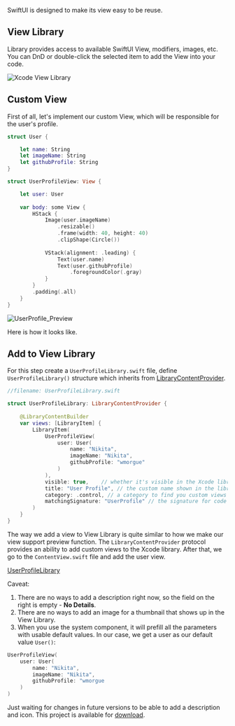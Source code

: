 SwiftUI is designed to make its view easy to be reuse.

## View Library

Library provides access to available SwiftUI View, modifiers, images, etc. You can DnD or double-click the selected item to add the View into your code.


![Xcode View Library](https://cdn.sparrowcode.io/tutorials/how-add-view-to-swiftui-library/xcode_library.png)

## Custom View

First of all, let's implement our custom View, which will be responsible for the user's profile.

```swift
struct User {

    let name: String
    let imageName: String
    let githubProfile: String
}
```

```swift
struct UserProfileView: View {

    let user: User
    
    var body: some View {
        HStack {
            Image(user.imageName)
                .resizable()
                .frame(width: 40, height: 40)
                .clipShape(Circle())
            
            VStack(alignment: .leading) {
                Text(user.name)
                Text(user.githubProfile)
                    .foregroundColor(.gray)
            }
        }
        .padding(.all)
    }
}
```

![UserProfile_Preview](https://cdn.sparrowcode.io/tutorials/how-add-view-to-swiftui-library/user_profile_preview.png)


Here is how it looks like.


## Add to View Library

For this step create a `UserProfileLibrary.swift` file, define `UserProfileLibrary()` structure which inherits from [LibraryContentProvider](https://developer.apple.com/documentation/developertoolssupport/librarycontentprovider?changes=latest_minor).


```swift
//filename: UserProfileLibrary.swift

struct UserProfileLibrary: LibraryContentProvider {
    
    @LibraryContentBuilder
    var views: [LibraryItem] {
        LibraryItem(
            UserProfileView(
                user: User(
                    name: "Nikita",
                    imageName: "Nikita",
                    githubProfile: "wmorgue"
                )
            ),
            visible: true,    // whether it's visible in the Xcode library
            title: "User Profile", // the custom name shown in the library
            category: .control, // a category to find you custom views faster
            matchingSignature: "UserProfile" // the signature for code completion
        )
    }
}
```

The way we add a view to View Library is quite similar to how we make our view support preview function. 
The `LibraryContentProvider` protocol provides an ability to add custom views to the Xcode library.
After that, we go to the `ContentView.swift` file and add the user view.

[UserProfileLibrary](https://cdn.sparrowcode.io/tutorials/how-add-view-to-swiftui-library/user_profile_library.mov)

Caveat:

1. There are no ways to add a description right now, so the field on the right is empty - **No Details**.
2. There are no ways to add an image for a thumbnail that shows up in the View Library.
3. When you use the system component, it will prefill all the parameters with usable default values. In our case, we get a user as our default value `User()`:

```swift
UserProfileView(
    user: User(
        name: "Nikita",
        imageName: "Nikita",
        githubProfile: "wmorgue
    )
)
```

Just waiting for changes in future versions to be able to add a description and icon.
This project is available for [download](https://cdn.sparrowcode.io/tutorials/how-add-view-to-swiftui-library/MyApp.zip).

